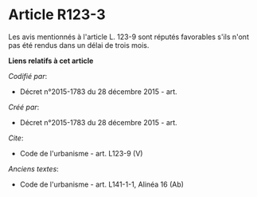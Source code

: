 # Article R123-3

Les avis mentionnés à l'article L. 123-9 sont réputés favorables s'ils n'ont pas été rendus dans un délai de trois mois.

**Liens relatifs à cet article**

_Codifié par_:

  - Décret n°2015-1783 du 28 décembre 2015 - art.

_Créé par_:

  - Décret n°2015-1783 du 28 décembre 2015 - art.

_Cite_:

  - Code de l'urbanisme - art. L123-9 (V)

_Anciens textes_:

  - Code de l'urbanisme - art. L141-1-1, Alinéa 16 (Ab)
